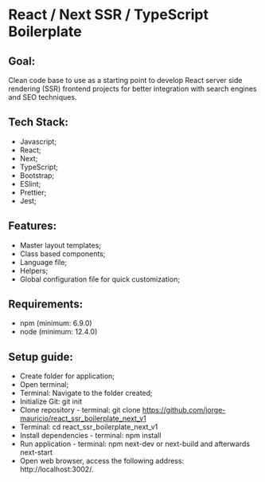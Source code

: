# React / Next SSR / TypeScript Boilerplate

## Goal:

Clean code base to use as a starting point to develop React server side rendering (SSR) frontend projects for better integration with search engines and SEO techniques.

## Tech Stack:
- Javascript;
- React;
- Next;
- TypeScript;
- Bootstrap;
- ESlint;
- Prettier;
- Jest;

## Features:
- Master layout templates;
- Class based components;
- Language file;
- Helpers;
- Global configuration file for quick customization;

## Requirements:
- npm (minimum: 6.9.0)
- node (minimum: 12.4.0)

## Setup guide:
- Create folder for application;
- Open terminal;
- Terminal: Navigate to the folder created;
- Initialize Git: git init
- Clone repository - terminal: git clone https://github.com/jorge-mauricio/react_ssr_boilerplate_next_v1
- Terminal: cd react_ssr_boilerplate_next_v1
- Install dependencies - terminal: npm install
- Run application - terminal: npm next-dev or next-build and afterwards next-start
- Open web browser, access the following address: http://localhost:3002/. 
